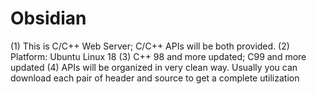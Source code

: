 # Obsidian
(1) This is C/C++ Web Server; C/C++ APIs will be both provided. 
(2) Platform: Ubuntu Linux 18
(3) C++ 98 and more updated; C99 and more updated
(4) APIs will be organized in very clean way. Usually you can download each pair of header and source to get a complete utilization
